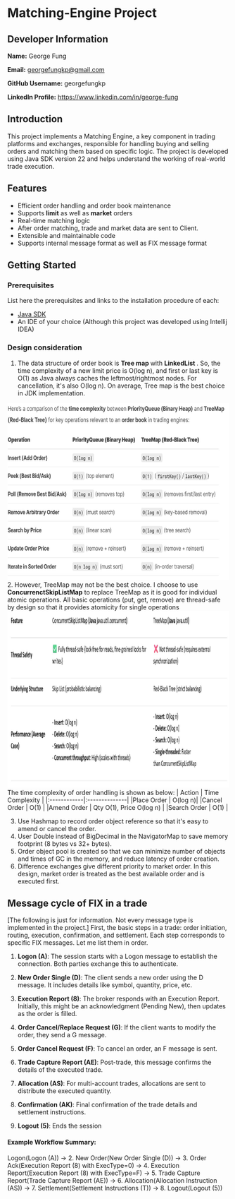 # Matching-Engine Project

## Developer Information

**Name:** George Fung

**Email:** georgefungkp@gmail.com

**GitHub Username:** georgefungkp

**LinkedIn Profile:** https://www.linkedin.com/in/george-fung

## Introduction

This project implements a Matching Engine, a key component in trading platforms and exchanges, responsible for handling buying and selling orders and matching them based on specific logic. The project is developed using Java SDK version 22 and helps understand the working of real-world trade execution.

## Features

 - Efficient order handling and order book maintenance
 - Supports **limit** as well as **market** orders
 - Real-time matching logic
 - After order matching, trade and market data are sent to Client. 
 - Extensible and maintainable code
 - Supports internal message format as well as FIX message format

## Getting Started

### Prerequisites

List here the prerequisites and links to the installation procedure of each:

- [Java SDK](https://www.oracle.com/java/technologies/downloads/)
- An IDE of your choice (Although this project was developed using Intellij IDEA)

### Design consideration
1. The data structure of order book is <b> Tree map </b> with <b> LinkedList </b>. So, the time complexity of a new limit price is O(log n), and first or last key is O(1) as Java always caches the leftmost/rightmost nodes. For cancellation, it's also O(log n). On average, Tree map is the best choice in JDK implementation.
<img src="https://github.com/georgefungkp/Matching-Engine/blob/main/PQvsTreeMap.jpg" width="800" height="400">
2. However, TreeMap may not be the best choice. I choose to use <b>ConcurrenctSkipListMap</b> to replace TreeMap as it is good for individual atomic operations. All basic operations (put, get, remove) are thread-safe by design so that it provides atomicity for single operations
<img src="https://github.com/georgefungkp/Matching-Engine/blob/main/TreeMapvsConcurrentSkipListMap.jpg" width="800" height="400">
The time complexity of order handling is shown as below:
| Action | Time Complexity |
|:------------|:--------------|
|Place Order   | O(log n)|
|Cancel Order  | O(1)    |    
|Amend Order   | Qty O(1), Price O(log n)  |
|Search Order   | O(1)      |

3. Use Hashmap to record order object reference so that it's easy to amend or cancel the order. 
4. User Double instead of BigDecimal in the NavigatorMap to save memory footprint (8 bytes vs 32+ bytes).
5. Order object pool is created so that we can minimize number of objects and times of GC in the memory, and reduce latency of order creation.
6. Difference exchanges give different priority to market order. In this design, market order is treated as the best available order and is executed first.

## Message cycle of FIX in a trade 
[The following is just for information. Not every message type is implemented in the project.]
First, the basic steps in a trade: order initiation, routing, execution, confirmation, and settlement. Each step corresponds to specific FIX messages. Let me list them in order.

1. **Logon (A)**: The session starts with a Logon message to establish the connection. Both parties exchange this to authenticate.

2. **New Order Single (D)**: The client sends a new order using the D message. It includes details like symbol, quantity, price, etc.

3. **Execution Report (8)**: The broker responds with an Execution Report. Initially, this might be an acknowledgment (Pending New), then updates as the order is filled.

4. **Order Cancel/Replace Request (G)**: If the client wants to modify the order, they send a G message.

5. **Order Cancel Request (F)**: To cancel an order, an F message is sent.

6. **Trade Capture Report (AE)**: Post-trade, this message confirms the details of the executed trade.

7. **Allocation (AS)**: For multi-account trades, allocations are sent to distribute the executed quantity.

8. **Confirmation (AK)**: Final confirmation of the trade details and settlement instructions.

9. **Logout (5)**: Ends the session

#### Example Workflow Summary:
Logon(Logon (A)) → 2. New Order(New Order Single (D)) → 3. Order Ack(Execution Report (8) with ExecType=0)
→ 4. Execution Report(Execution Report (8) with ExecType=F) → 5. Trade Capture Report(Trade Capture Report (AE))
→ 6. Allocation(Allocation Instruction (AS)) → 7. Settlement(Settlement Instructions (T)) → 8. Logout(Logout (5))

